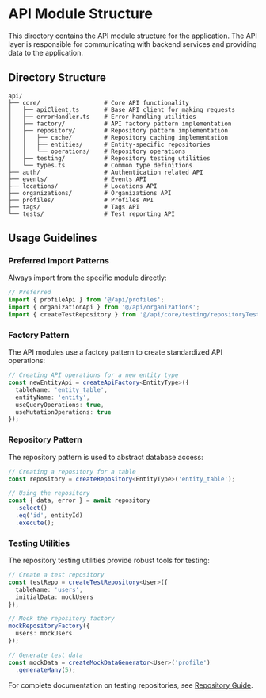
# API Module Structure

This directory contains the API module structure for the application. The API layer is responsible for communicating with backend services and providing data to the application.

## Directory Structure

```
api/
├── core/                  # Core API functionality
│   ├── apiClient.ts       # Base API client for making requests
│   ├── errorHandler.ts    # Error handling utilities
│   ├── factory/           # API factory pattern implementation
│   ├── repository/        # Repository pattern implementation
│   │   ├── cache/         # Repository caching implementation
│   │   ├── entities/      # Entity-specific repositories
│   │   └── operations/    # Repository operations
│   ├── testing/           # Repository testing utilities
│   └── types.ts           # Common type definitions
├── auth/                  # Authentication related API
├── events/                # Events API
├── locations/             # Locations API
├── organizations/         # Organizations API
├── profiles/              # Profiles API
├── tags/                  # Tags API
└── tests/                 # Test reporting API
```

## Usage Guidelines

### Preferred Import Patterns

Always import from the specific module directly:

```typescript
// Preferred
import { profileApi } from '@/api/profiles';
import { organizationApi } from '@/api/organizations';
import { createTestRepository } from '@/api/core/testing/repositoryTestUtils';
```

### Factory Pattern

The API modules use a factory pattern to create standardized API operations:

```typescript
// Creating API operations for a new entity type
const newEntityApi = createApiFactory<EntityType>({
  tableName: 'entity_table',
  entityName: 'entity',
  useQueryOperations: true,
  useMutationOperations: true
});
```

### Repository Pattern

The repository pattern is used to abstract database access:

```typescript
// Creating a repository for a table
const repository = createRepository<EntityType>('entity_table');

// Using the repository
const { data, error } = await repository
  .select()
  .eq('id', entityId)
  .execute();
```

### Testing Utilities

The repository testing utilities provide robust tools for testing:

```typescript
// Create a test repository
const testRepo = createTestRepository<User>({
  tableName: 'users',
  initialData: mockUsers
});

// Mock the repository factory
mockRepositoryFactory({
  users: mockUsers
});

// Generate test data
const mockData = createMockDataGenerator<User>('profile')
  .generateMany(5);
```

For complete documentation on testing repositories, see [Repository Guide](./core/repository/REPOSITORY_GUIDE.md).
